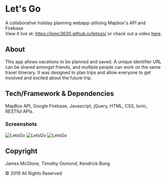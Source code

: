 # Let's Go
A collaborative holiday planning webapp utilising Mapbox's API and Firebase<BR>
View it live at: <https://jpmc3630.github.io/letsgo/> or check out a video 
<a href="https://drive.google.com/file/d/16_VjLVkhSITOX831nFPQRijBTiaOLIkF/preview"> here</a>.

## About
This app allows vacations to be planned and saved. A unique identifier URL can be shared amongst friends, and multiple people can work on the same travel itinerary. It was designed to plan trips and allow everyone to get involved and excited about the future trip.

## Tech/Framework & Dependencies
MapBox API, Google Firebase, Javascript, jQuery, HTML, CSS, Ionic, RESTful APIs.

### Screenshots
![LetsGo](https://github.com/jpmc3630/letsgo/blob/master/assets/images/image_readme1.png)
![LetsGo](https://github.com/jpmc3630/letsgo/blob/master/assets/images/image_readme2.png)
![LetsGo](https://github.com/jpmc3630/letsgo/blob/master/assets/images/image_readme3.png)

## Copyright
James McGlone, Timothy Osmond, Kendrick Bong

© 2019 All Rights Reserved
